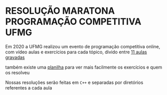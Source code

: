 # RESOLUÇÃO MARATONA PROGRAMAÇÃO COMPETITIVA UFMG 

Em 2020 a UFMG realizou um evento de programação competitiva online, com vídeo aulas e exercícios para cada tópico, divido entre [11 aulas gravadas](https://www.youtube.com/playlist?list=PLU2KWF7n4KZzvYwAk7h2LAx4Td0kadh-T)

também existe uma [planilha](https://www.youtube.com/redirect?event=video_description&redir_token=QUFFLUhqbFhhWmxQVmNXclN0WDA3LXZqRDdxVEFwREtSZ3xBQ3Jtc0ttTTBKSHpKZ0NyaEFrb1JhTW5scHdnSHhkcjc3SlBxM2l1YV9UaEFfbVVKdHd5Q29mbjQwVGpua1djZGJWRnRTd0Q0YkxTYjBWQTRULVJ2aWdic0JESE5ka2hkWnA2WDc3bkJJbmJTeHlaQnR0OXlJMA&q=https%3A%2F%2Fdocs.google.com%2Fspreadsheets%2Fd%2F1QQ1QvYNDPKv9Aqh5c2VL_KCtpqASDWeRcLkyyXlPM0M%2Fedit%23gid%3D1810604804&v=cu3kKbkEZSw) para ver mais facilmente os exercícios e quem os resolveu

Nossas resoluções serão feitas em `C++` e separadas por diretórios referentes a cada aula